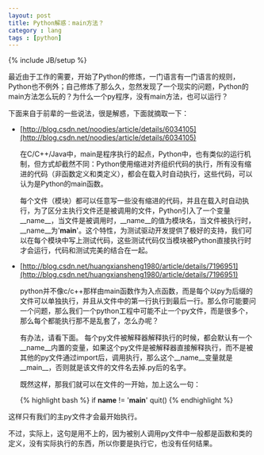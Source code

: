```yaml
---
layout: post
title: Python解惑：main方法？
category : lang
tags : [python]
---
```

{% include JB/setup %}

最近由于工作的需要，开始了Python的修炼，一门语言有一门语言的规则，Python也不例外；自己修炼了那么久，忽然发现了一个现实的问题，Python的main方法怎么玩的？为什么一个py程序，没有main方法，也可以运行？

下面来自于前辈的一些说法，很是解惑，下面就摘取一下：

* [http://blog.csdn.net/noodies/article/details/6034105](http://blog.csdn.net/noodies/article/details/6034105)

    在C/C++/Java中，main是程序执行的起点，Python中，也有类似的运行机制，但方式却截然不同：Python使用缩进对齐组织代码的执行，所有没有缩进的代码（非函数定义和类定义），都会在载入时自动执行，这些代码，可以认为是Python的main函数。

    每个文件（模块）都可以任意写一些没有缩进的代码，并且在载入时自动执行，为了区分主执行文件还是被调用的文件，Python引入了一个变量__name__，当文件是被调用时，__name__的值为模块名，当文件被执行时，__name__为'__main__'。这个特性，为测试驱动开发提供了极好的支持，我们可以在每个模块中写上测试代码，这些测试代码仅当模块被Python直接执行时才会运行，代码和测试完美的结合在一起。

* [http://blog.csdn.net/huangxiansheng1980/article/details/7196951](http://blog.csdn.net/huangxiansheng1980/article/details/7196951)

    python并不像c/c++那样由main函数作为入点函数，而是每个以py为后缀的文件可以单独执行，并且从文件中的第一行执行到最后一行。那么你可能要问一个问题，那么我们一个python工程中可能不止一个py文件，而是很多个，那么每个都能执行那不是乱套了，怎么办呢？

    有办法，请看下面。
    每个py文件被解释器解释执行的时候，都会默认有一个__name__内置的变量，如果这个py文件是被解释器直接解释执行，而不是被其他的py文件通过import后，调用执行，那么这个__name__变量就是__main__，否则就是该文件的文件名去掉.py后的名字。

    既然这样，那我们就可以在文件的一开始，加上这么一句：

     {% highlight bash %}
     if __name__ != '__main__'
         quit()
     {% endhighlight %}

这样只有我们的主py文件才会最开始执行。

不过，实际上，这句是用不上的，因为被别人调用py文件中一般都是函数和类的定义，没有实际执行的东西，所以你要是执行它，也没有任何结果。
